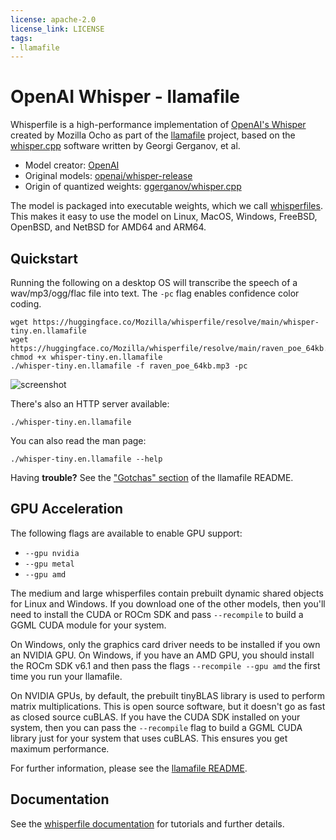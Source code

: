 ```yaml
---
license: apache-2.0
license_link: LICENSE
tags:
- llamafile
---
```


# OpenAI Whisper - llamafile

Whisperfile is a high-performance implementation of [OpenAI's
Whisper](https://github.com/openai/whisper) created by Mozilla Ocho as
part of the [llamafile](https://github.com/Mozilla-Ocho/llamafile)
project, based on the
[whisper.cpp](https://github.com/ggerganov/whisper.cpp) software written
by Georgi Gerganov, et al.

- Model creator: [OpenAI](https://huggingface.co/collections/openai/whisper-release-6501bba2cf999715fd953013)
- Original models: [openai/whisper-release](https://huggingface.co/collections/openai/whisper-release-6501bba2cf999715fd953013)
- Origin of quantized weights: [ggerganov/whisper.cpp](https://huggingface.co/ggerganov/whisper.cpp)

The model is packaged into executable weights, which we call
[whisperfiles](https://github.com/Mozilla-Ocho/llamafile/blob/0.8.13/whisper.cpp/doc/index.md).
This makes it easy to use the model on Linux, MacOS, Windows, FreeBSD,
OpenBSD, and NetBSD for AMD64 and ARM64.

## Quickstart

Running the following on a desktop OS will transcribe the speech of a
wav/mp3/ogg/flac file into text. The `-pc` flag enables confidence color
coding.

```
wget https://huggingface.co/Mozilla/whisperfile/resolve/main/whisper-tiny.en.llamafile
wget https://huggingface.co/Mozilla/whisperfile/resolve/main/raven_poe_64kb.mp3
chmod +x whisper-tiny.en.llamafile
./whisper-tiny.en.llamafile -f raven_poe_64kb.mp3 -pc
```

![screenshot](screenshot.png)

There's also an HTTP server available:

```
./whisper-tiny.en.llamafile
```

You can also read the man page:

```
./whisper-tiny.en.llamafile --help
```

Having **trouble?** See the ["Gotchas"
section](https://github.com/mozilla-ocho/llamafile/?tab=readme-ov-file#gotchas-and-troubleshooting)
of the llamafile README.

## GPU Acceleration

The following flags are available to enable GPU support:

- `--gpu nvidia`
- `--gpu metal`
- `--gpu amd`

The medium and large whisperfiles contain prebuilt dynamic shared
objects for Linux and Windows. If you download one of the other models,
then you'll need to install the CUDA or ROCm SDK and pass `--recompile`
to build a GGML CUDA module for your system.

On Windows, only the graphics card driver needs to be installed if you
own an NVIDIA GPU. On Windows, if you have an AMD GPU, you should
install the ROCm SDK v6.1 and then pass the flags `--recompile --gpu
amd` the first time you run your llamafile.

On NVIDIA GPUs, by default, the prebuilt tinyBLAS library is used to
perform matrix multiplications. This is open source software, but it
doesn't go as fast as closed source cuBLAS. If you have the CUDA SDK
installed on your system, then you can pass the `--recompile` flag to
build a GGML CUDA library just for your system that uses cuBLAS. This
ensures you get maximum performance.

For further information, please see the [llamafile
README](https://github.com/mozilla-ocho/llamafile/).

## Documentation

See the [whisperfile
documentation](https://github.com/Mozilla-Ocho/llamafile/blob/6287b60/whisper.cpp/doc/index.md)
for tutorials and further details.
